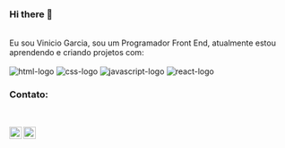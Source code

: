 ### Hi there 👋
<br>
Eu sou Vinicio Garcia, sou um Programador Front End, atualmente estou aprendendo e criando projetos com: 
<br>
<br>
    <img src="https://img.shields.io/badge/HTML5-E34F26?style=for-the-badge&logo=html5&logoColor=white" alt="html-logo"/>
    <img src="https://img.shields.io/badge/CSS3-1572B6?style=for-the-badge&logo=css3&logoColor=white" alt="css-logo"/>
    <img src="https://img.shields.io/badge/JavaScript-323330?style=for-the-badge&logo=javascript&logoColor=F7DF1E" alt="javascript-logo"/>
    <img src="https://img.shields.io/badge/React-20232A?style=for-the-badge&logo=react&logoColor=61DAFB" alt="react-logo"/>

<br>

 ###  Contato:

<br>
<p><a href="https://www.instagram.com/garciaviiih/"><img align="left" alt="icone-instagram" width="22px" src="https://cdn.jsdelivr.net/npm/simple-icons@v3/icons/instagram.svg"/></a>
<a href="https://www.linkedin.com/in/marcosvinicio-garcia/"><img align="left" alt="Linkedin" width="22px" src="https://cdn.jsdelivr.net/npm/simple-icons@v3/icons/linkedin.svg" /></a>
</p>
<br />
<br />
